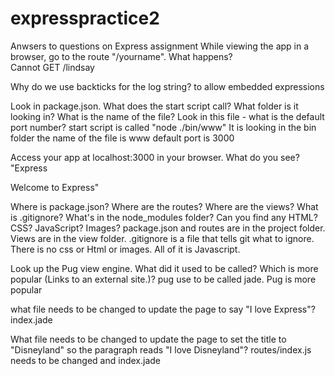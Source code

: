 # expresspractice2
Anwsers to questions on Express assignment
While viewing the app in a browser, go to the route "/yourname". What happens?  
Cannot GET /lindsay

Why do we use backticks for the log string?
to allow embedded expressions

Look in package.json. What does the start script call?  What folder is it looking in?  What is the name of the file? Look in this file - what is the default port number? 
start script is called "node ./bin/www"
It is looking in the bin folder
the name of the file is www
default port is 3000

Access your app at localhost:3000 in your browser.  What do you see? 
"Express

Welcome to Express"

Where is package.json? Where are the routes? Where are the views? What is .gitignore? What's in the node_modules folder?  Can you find any HTML? CSS? JavaScript? Images?
package.json and routes are in the project folder. Views are in the view folder.
.gitignore is a file that tells git what to ignore. There is no css or Html or images. All of it is Javascript.

Look up the Pug view engine.  What did it used to be called?  Which is more popular (Links to an external site.)?
pug use to be called jade. Pug is more popular

 what file needs to be changed to update the page to say "I love Express"?
 index.jade

 What file needs to be changed to update the page to set the title to "Disneyland" so the paragraph reads "I love Disneyland"? 
 routes/index.js needs to be changed and index.jade